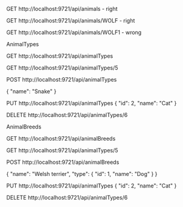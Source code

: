 GET http://localhost:9721/api/animals  - right

GET http://localhost:9721/api/animals/WOLF - right

GET http://localhost:9721/api/animals/WOLF1 - wrong


AnimalTypes

GET http://localhost:9721/api/animalTypes

GET http://localhost:9721/api/animalTypes/5

POST http://localhost:9721/api/animalTypes 

{
"name": "Snake"
}

PUT  http://localhost:9721/api/animalTypes
{
"id": 2,
"name": "Cat"
}

DELETE http://localhost:9721/api/animalTypes/6


AnimalBreeds

GET http://localhost:9721/api/animalBreeds

GET http://localhost:9721/api/animalTypes/5

POST http://localhost:9721/api/animalBreeds

{
"name": "Welsh terrier",
"type": {
        "id": 1,
        "name": "Dog"
        }
}


PUT  http://localhost:9721/api/animalTypes
{
"id": 2,
"name": "Cat"
}

DELETE http://localhost:9721/api/animalTypes/6